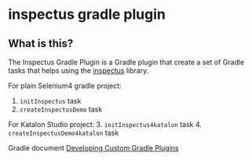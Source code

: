 # inspectus gradle plugin

## What is this?

The Inspectus Gradle Plugin is a Gradle plugin that create a set of Gradle tasks that helps using the [inspectus]() library.

For plain Selenium4 gradle project:
1. `initInspectus` task
2. `createInspectusDemo` task

For Katalon Studio project:
3. `initInspectus4katalon` task
4. `createInspectusDemo4katalon` task




Gradle document [Developing Custom Gradle Plugins](https://docs.gradle.org/current/userguide/custom_plugins.html)